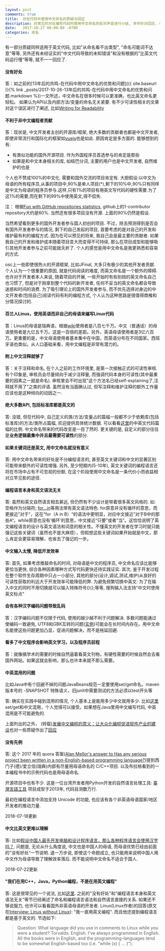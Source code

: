 ```yaml
---
layout: post
comments: true
title:  对在代码中使用中文命名的质疑与回应
description: 对常见的对在编写代码时使用中文命名的反对声音进行小结, 并作针对回应. Q&A of programming with naming in Chinese.
date:   2017-10-27 00:00:00 -0700
categories: 命名
---
```


有一部分质疑同样适用于英文代码, 比如"从命名看不出类型", "命名可能词不达意"等等, 另外还有未经证实的"中文代码导致的未知错误"和没有根据的”比英文代码运行慢“等等, 就不一一回应了.

#### 没有好处
答：如之前的[13年后的共鸣-在代码中用中文命名的优势和问题]({{ site.baseurl }}{% link _posts/2017-10-26-13年后的共鸣-在代码中用中文命名的优势和问题.markdown %})一文所述，中文命名在很多时候可以更准确，也比英文命名更轻松。
如果认为API以及内部方法/变量的命名无关紧要. 有不少可读性相关的文章对这个误区进行了阐述, 比如[Writing for Readability](https://www.codeproject.com/tips/815600/writing-for-readability)

#### 不利于非中文编程者贡献
答：现状是, 中文开发者主创的开源库/框架, 绝大多数的贡献者也都是中文开发者, 即使非常流行和国际化的框架如[vuejs](https://github.com/vuejs/vue/graphs/contributors)也是如此. 原因肯定是多方面的. 能够想到的有:

- 有类似功能的国外开源项目. 作为外国程序员首选参与的肯定是那些
- 如果是和中文本身相关的库, 如结巴分词, 主要的用户也是中文开发者, 自然维护的也是

个人也不赞成100%的中文化. 需要和国外交流的项目肯定有. 大胆假设:以中文为母语的所有程序员,从事的项目中,90%是单人项目(*),剩下的10%中,90%只有同样是中文为母语的程序员参与.这样,只有1%的项目有用英文写代码的硬性需要.为了这1%的需要,而在剩下的99%中使用英文,得不偿失.

注： 根据[Fun with GitHub repositories statistics](https://blog.sourced.tech/post/github_stats/), github上的1-contributor repository大约是60%. 当然还有很多项目没有开源. 上面的90%仍然是假设.

当然希望看到更多的国外开发者参与国人初创的项目. 不过，除去预测得到是否会有国外开发者参与的情况, 剩下的自己发起的项目, 首要考虑的是对自己的开发和维护最有利的编程方式. 因为在可以预见的将来, 我自己会是最主要的贡献者. 如果我自己的开发和维护成本随着项目变大而变得不可持续, 那么在项目成型和能够吸引其他开发者参与之前可能就夭折了. 个人的感觉是用中文命名是我更熟悉和容易的方式.

osc上一些即使很热火的开源框架, 比如JFinal, 大多只有极少的其他开发者贡献. 个人认为一个很重要的原因, 就是代码阅读的难度, 而英文命名是一个额外的障碍. 也许对于开发者本人来说, 随着项目的开展, 一些开始时有些别扭的英文命名自己也习惯了, 但是对于刚拿到整个代码的新开发者, 任何不妥当的英文命名都会导致迷惑和时间的浪费. 为了吸引理论上的国外开发者参与, 而不优先选择对身边的中文开发者(包括自己)阅读代码有利的编程方式, 个人认为这种思路是很值得商榷和分情况探讨的.

#### 芬兰人Linus，使用英语而非自己的母语来编写Linux代码

答：Linus的母语是瑞典语，根据[wiki](https://en.wikipedia.org/wiki/List_of_languages_by_number_of_native_speakers)使用者是八百七千万。中文（普通话）的母语使用者是九亿五千万。这是一百倍的差距。另外，英语母语使用者是3亿六百万。更重要的是，中文母语使用者基本集中在中国，而英语分布在不同国家。西班牙语也类似。从人口基础来看，用中文编程是非常有潜力的。

#### 附上中文注释就够了

答：关于注释和命名, 在个人之前的工作环境里, 是第一次接触正式的可读性审核. 有个印象是, 审核员会尽量倾向于减少注释量, 而强调代码本身的可读性(其中最重要的因素之一就是命名). 审核里会不时出现"这个方法名已经self-explaining了,注释就不用了"之类的评语. 虽然没有当面确认过, 但写注释和维护注释的额外工作量应该也是这种倾向的动因之一.

#### 绝大多数API, 包括标准库都是英文的

答: 没错, 但在代码中, 自己定义的类/方法/变量占的篇幅一般都不少于依赖库(包括标准库)的方法/类所占篇幅, 欢迎提供具体统计数据. 可以看看[这里](https://git.oschina.net/zhishi/assembler-in-chinese-v0/blob/master/src/cn/org/assembler/%E6%B1%87%E7%BC%96%E5%99%A8%E7%B1%BB.java)的中英文代码篇幅的比例. 中文命名带来的代码改变是一目了然的. 更关键的是, 自定义的部分往往是**业务逻辑最集中并且最需要可读性**的部分.

#### 如果关键词还是英文, 用中文命名就没有意义

答: 用中文命名带来的好处是不分编程语言的, 甚至英文关键词和中文的显著区别可能带来额外的可读性增强. 另外, 至少短期内(5-10年), 英文关键词的编程语言还将在市场中占有不可忽视的份额, 在这个阶段使用中文命名是一条代价小而收益相对立竿见影的途径.

#### 编程语言本身和英文语法无关

答: 虽然和英文自然语言相去甚远, 但仍然有不少设计是带着很多英文风格的. 如: 空格作为分隔符; [for...in](https://github.com/program-in-chinese/overview/issues/40#issuecomment-337780621)等用法带有英文语法特色. for原意并没有循环的意思，而更接近”对于"，这在”for（A in B）“的语法中更明显，对应中文接近”对于B中的那些A“。while原意也没有‘循环’的意思，中文接近“只要”或者“当”。这恰恰说明了英文编程语言的设计与英文语法和词意的相关性。不懂英文的开发者在学习时就只能强记这些关键词（虽然也不是大麻烦），但假想这些关键词如果开始就是中文，那么肯定会更容易理解，也省去了强记的一步。

#### 中文输入太慢, 降低开发效率

答: 首先, 如果考虑推敲命名的时间, 对母语是中文的程序员, 中文命名应该比能够更恰当更快, 综合各种因素哪种方式写代码更快还待实践证实. 其次, 鉴于开发过程在整个软件生存周期中只占一小部分, 其他的部分(设计,调试,测试,维护)从良好的可读性获取的利远大于开发效率可能降低的弊.
为避免频繁切换中英文: 为了在输入中文的同时不用切换就可以输入特殊符号(){};等等, 搜狗输入法支持"中文时使用英文标点"

#### 会有各种汉字编码问题导致乱码

答：汉字编码问题不仅限于代码, 使用的越少越不利于问题解决. 多数问题能通过使编码一致避免, UTF8和GBK互转的问题([实例](https://github.com/program-in-chinese/overview/issues/26))可能会在长时间内存在。用中文命名能使这些问题更加凸显，促进问题解决，而不是拖延回避.

#### 看多了中文程序会影响英文学习，以及程序员前程

答：就像搞学术的需要的时候自然逼着看英文刊物，有硬性需要的时候自然会去看国外网站。如果这就会影响，那么也许本来就不那么需要。

#### 中英混用的问题
比如Java中有个回避不掉的问题JavaBeans规范一定要使用set/get命名。maven版本号的 -SNAPSHOT 特殊语义，旧junit中需要测试的方法必须以test开头等

答: 确实在实践中碰到混用的情况, 个人基本上是能用多少中文就用多少. 比如[这里](https://github.com/program-in-chinese/jinxiaocun/blob/master/src/main/java/com/example/%E5%95%86%E5%93%81.java#L37)set/get和中文混用，个人觉得可以接受。如果想在Java里用中文编写代码, 中英混用是不可能避免的.

上面列出的之外， (转载)[发展中文编程的意义：让大众化编程促进软件产业的建设](http://www.hystudio.net/726.html)也对一些质疑作出了[回应](http://www.hystudio.net/726.html#jieda)

#### 没有先例

答: 这个 2017 年的 quora 答案([Alan Mellor's answer to Has any serious project been written in a non-English-based programming language?](https://www.quora.com/Has-any-serious-project-been-written-in-a-non-English-based-programming-language/answer/Alan-Mellor?share=78d29f62&srid=hmU8k))提到西门子(德)/爱立信(瑞典)内部有尽量用母语命名的 C/C++项目. 以及布拉格看到的一本编程书中的示例代码也是用母语命名.

开源项目中也有不少. 这是一位台湾开发者用Python开发的自然语言处理工具: [臺灣言語工具](https://github.com/sih4sing5hong5/tai5-uan5_gian5-gi2_kang1-ku7) 项目成型于2013年, 代码目测数万行.

最初在编程语言中添加支持 Unicode 的功能, 也应该有各个非英语母语国家/地区开发者的推动力量.


2018-07-18更新

#### 中文比英文更难以理解

答: 比如[假设中国人最先开发电脑和设计程序语言，那么各种程序语言会使用汉字吗？](https://www.zhihu.com/question/280213529/answer/434428745). 问题是, 无论从什么角度说, 中文也是中国人的母语, 而母语优势已经由前面的"没有好处"一节说明. 退一万步说, 即使这个命题成立, 也只能用来说明中国人用中文作为母语导致了理解效率落后. 而不能说明中文命名不适合于国人.


2018-07-22更新

#### "我们在用C++，Java，Python编程，不是在用英文编程"

答: 这是很常见的一个说法, 比如[这里](https://www.zhihu.com/question/280213529/answer/422953167). 之前的"没有好处"和"编程语言本身和英文语法无关"等节已经阐述了命名和编程语言语法和自然语言直接的关系. 如果还不够说服力, 也许可以看看国外非英语母语的开发者. Linus(Linux作者)的回答(原文在[Interview: Linus without Linux](https://www.linux.com/news/interview-linus-without-linux)): "我一直用英文编程". 而且他还提到编程语言都是基于英文的. 节选如下:

> Question: What language did you use in comments to Linux while you were a student?
Torvalds: English. I've always programmed in English. All the books were in English, and the programming-languages tend to be somewhat English-based too (i.e. "while (x) { ... }").